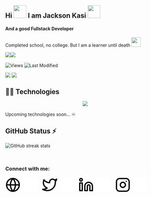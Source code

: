
<h2> Hi <img src="https://cdn.joypixels.com/products/previews/O6D7BMG8R2DMMNC4LLZH/2411_HZWARHWk0TImR0UBwvuHRUXPorcBwWs1.gif" width="40px" height="40px" > I am  Jackson Kasi <img src="https://cdn.joypixels.com/products/previews/O6D7BMG8R2DMMNC4LLZH/2311_1hGcwOlOK6CDJaItpeRaYzO1Lh8DPFFK.gif" width="40px" height="40px" /></h2>
<h4>And a good Fullstack Developer</h4>
<p>Completed school,  no college. But I am a learner until death <img src="https://cdn.joypixels.com/products/previews/O6D7BMG8R2DMMNC4LLZH/3106_9qTxA57k7StZYhBXKh2beVpviSqO5Anr.gif" height="30px" width="30px" />
<br/>

<img src="https://media.giphy.com/media/LmNwrBhejkK9EFP504/giphy.gif" width="165px" /><img src="https://github-readme-stats.vercel.app/api/top-langs/?username=jacksonkasi0&layout=compact"  margin-left="-100px" />

<span align="left"><img src="https://komarev.com/ghpvc/?username=jacksonkasi0" alt="Views" /><span/>   ![Last Modified](<https://img.shields.io/badge/Last%20Modified-2022/03/31%2000:15%20(IST)-%23121212?style=flat>)


<a href="https://dev.to/jacksonkasi" target="_blank" ><img width="35px" src="https://encrypted-tbn0.gstatic.com/images?q=tbn:ANd9GcQ-x9ufWwD2I5lfAm1ud5f-qJQqgPUqIVrEXEI7VrgMAz_PfhbjtVJ_sOM&s=10" /></a>
<a href="mailto:nammalvar888@gmail.com" target="_blank" ><img  width="40px"   src="https://d3qhp42p4neron.cloudfront.net/7.0/png/unicode/512/1f48c.png?Expires=1658175153&Signature=Q9HNgjwpL18DX1ZAXbBoqg8LS3jYm9CZ~0ZRa85GLws0nrv0bjabiMYgeZVJMLUt5zIS9lVCLXb9MV~0hCH0cHKFbYzdZquWkams6YmahBAnznJJ-GwhJpIk3U-KeA-QPyyKs~~NWwKMTrNcG7IZer5EutBhXvaWDgHSdM9OyQR8WJULHr-BckQRQdHKVqB1CnGWj3rRGlnYVcSM0O~v0RE6uIXDo~F~DJTAi3H57N1D-2cmJvwCwTp4-Z3Zl54HrVstBHZwOKe8QW1SFiNykmaICNgXddEKDug5C5Z-XydHsNIQAdDn~-Nbl~iA-VeCdO0MwVXFxrXwN~iVoLx31Q__&Key-Pair-Id=APKAIRGCVGOY7DOKYTJA" /></a>


## 👨‍💻 Technologies
  
<p align="center">
  <a href="https://dev.to/jacksonkasi">
    <img src="https://skillicons.dev/icons?i=html,css,sass,bootstrap,mui,tailwind,js,react,nextjs,redux,nodejs,express,graphql,apollo,mongodb,firebase,azure,netlify,heroku,vercel,git,github,gitlab,vscode&perline=8" />
  </a>
</p>

<p>Upcoming technologies soon... ♾ </p>

## GitHub Status ⚡ 

![GitHub streak stats](https://github-readme-streak-stats.herokuapp.com/?user=jacksonkasi0)

<br/>


### Connect with me:

[![website](./img/globe-light.svg)](https://dev.to/jacksonkasi#gh-light-mode-only)
[![website](./img/globe-dark.svg)](https://dev.to/jacksonkasi#gh-dark-mode-only)
&nbsp;&nbsp;
[![website](./img/twitter-light.svg)](https://twitter.com/Jacksonkasi11#gh-light-mode-only)
[![website](./img/twitter-dark.svg)](https://twitter.com/Jacksonkasi11#gh-dark-mode-only)
&nbsp;&nbsp;
[![website](./img/linkedin-light.svg)](https://linkedin.com/in/jacksonkasi#gh-light-mode-only)
[![website](./img/linkedin-dark.svg)](https://linkedin.com/in/jacksonkasi#gh-dark-mode-only)
&nbsp;&nbsp;
[![website](./img/instagram-light.svg)](https://www.instagram.com/jacksonkasi555#gh-light-mode-only)
[![website](./img/instagram-dark.svg)](https://www.instagram.com/jacksonkasi555#gh-dark-mode-only)
